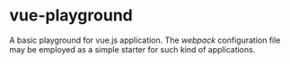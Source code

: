 # vue-playground

A basic playground for vue.js application.
The *webpack* configuration file may be 
employed as a simple starter for such kind of
applications.  
